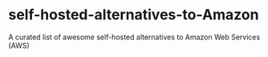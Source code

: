 # self-hosted-alternatives-to-Amazon
A curated list of awesome self-hosted alternatives to Amazon Web Services (AWS)
